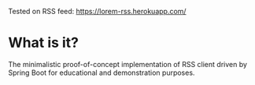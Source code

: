 Tested on RSS feed: https://lorem-rss.herokuapp.com/

# What is it?
The minimalistic proof-of-concept implementation of RSS client driven by Spring Boot for educational and demonstration purposes.
